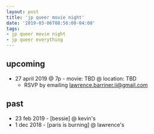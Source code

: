 ```yaml
---
layout: post
title: 'jp queer movie night'
date: '2019-03-06T08:56:00-04:00'
tags:
- jp queer movie night
- jp queer everything
--- 
```


## upcoming
* 27 april 2019 @ 7p - movie: TBD @ location: TBD
    - RSVP by emailing lawrence.barriner.ii@gmail.com

## past 

* 23 feb 2019 - [bessie] @ kevin's
* 1 dec 2018 - [paris is burning] @ lawrence's

<!-- hyperlink bank -->


<!-- &#042; = asterisk -->
<!-- &#039; = single quote '-->

